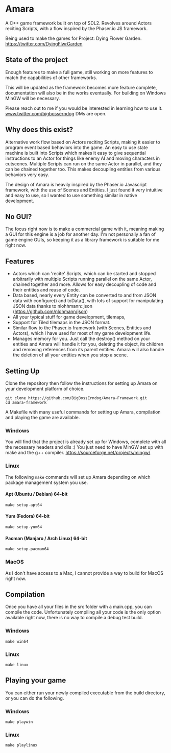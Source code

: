# Amara
A C++ game framework built on top of SDL2. Revolves around Actors reciting Scripts, with a flow inspired by the Phaser.io JS framework.

Being used to make the games for Project: Dying Flower Garden.
https://twitter.com/DyingFlwrGarden

## State of the project

Enough features to make a full game, still working on more features to match the capabilities of other frameworks.

This will be updated as the framework becomes more feature complete, documentation will also be in the works eventually.
For building on Windows MinGW will be necessary.

Please reach out to me if you would be interested in learning how to use it.
www.twitter.com/bigbosserndog
DMs are open.


## Why does this exist?

Alternative work flow based on Actors reciting Scripts, making it easier to program event based behaviors into the game. An easy to use state machine is built into Scripts which makes it easy to give sequential instructions to an Actor for things like enemy AI and moving characters in cutscenes. Multiple Scripts can run on the same Actor in parallel, and they can be chained together too. This makes decoupling entities from various behaviors very easy.

The design of Amara is heavily inspired by the Phaser.io Javascript framework, with the use of Scenes and Entities. I just found it very intuitive and easy to use, so I wanted to use something similar in native development. 

## No GUI?
The focus right now is to make a commercial game with it, meaning making a GUI for this engine is a job for another day.
I'm not personally a fan of game engine GUIs, so keeping it as a library framework is suitable for me right now.

## Features
 - Actors which can 'recite' Scripts, which can be started and stopped arbitrarily with multiple Scripts running parallel on the same Actor, chained together and more. Allows for easy decoupling of code and their entities and reuse of code.
 - Data based, nearly every Entity can be converted to and from JSON data with configure() and toData(), with lots of support for manipulating JSON data thanks to nlohhmann::json (https://github.com/nlohmann/json)
 - All your typical stuff for game development, tilemaps, 
 - Support for Tiled tilemaps in the JSON format.
 - Similar flow to the Phaser.io framework (with Scenes, Entities and Actors), which I have used for most of my game development life.
 - Manages memory for you. Just call the destroy() method on your entities and Amara will handle it for you, deleting the object, its children and removing references from its parent entities. Amara will also handle the deletion of all your entities when you stop a scene.

## Setting Up
Clone the repository then follow the instructions for setting up Amara on your development platform of choice.
```
git clone https://github.com/BigBossErndog/Amara-Framework.git
cd amara-framework
```
A Makefile with many useful commands for setting up Amara, compilation and playing the game are available.

### Windows
You will find that the project is already set up for Windows, complete with all the necessary headers and dlls :)
You just need to have MinGW set up with make and the g++ compiler.
https://sourceforge.net/projects/mingw/

### Linux
The following `make` commands will set up Amara depending on which package management system you use.
#### Apt (Ubuntu / Debian) 64-bit
```
make setup-apt64
```
#### Yum (Fedora) 64-bit
```
make setup-yum64
```
#### Pacman (Manjaro / Arch Linux) 64-bit
```
make setup-pacman64
```


### MacOS
As I don't have access to a Mac, I cannot provide a way to build for MacOS right now.

## Compilation
Once you have all your files in the src folder with a main.cpp, you can compile the code. Unfortunately compiling all your code is the only option available right now, there is no way to compile a debug test build.
### Windows
```
make win64
```
### Linux
```
make linux
```

## Playing your game
You can either run your newly compiled executable from the build directory, or you can do the following.
### Windows
```
make playwin
```
### Linux
```
make playlinux
```
